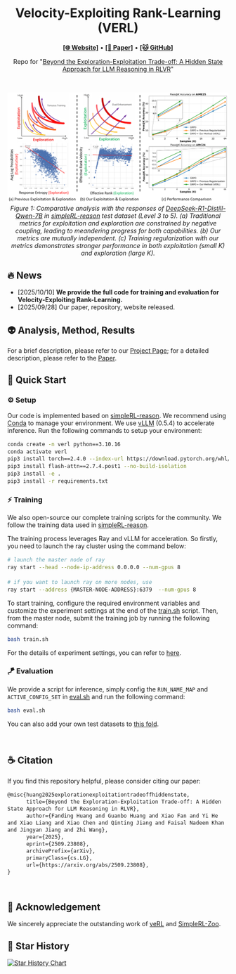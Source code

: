 <h1 align="center">
<br>
<!-- <br style="display: block; content: ''; margin-top: 0.5em;" /> -->
Velocity-Exploiting Rank-Learning (VERL)</span>
</h1>

<div align="center">


</div>

<p align="center">
  <a href="https://hf618.github.io/VERL.github.io/"><b>[🌐 Website]</b></a> •
  <a href="https://arxiv.org/abs/2509.23808"><b>[📜 Paper]</b></a> •
  <a href="https://github.com/hf618/VERL"><b>[🐱 GitHub]</b></a>
</p>



<p align="center">
Repo for "<a href="https://arxiv.org/abs/2509.23808" target="_blank">Beyond the Exploration-Exploitation Trade-off: A Hidden State Approach for LLM Reasoning in RLVR</a>"
</p>

<br>

<p align="center">
    <img src="docs/_static/first.png" width="1000">
        <br>
    <em>Figure 1: Comparative analysis with the responses of <a href="https://huggingface.co/deepseek-ai/DeepSeek-R1-Distill-Qwen-7B">DeepSeek-R1-Distill-Qwen-7B</a> in <a href="https://github.com/hkust-nlp/simpleRL-reason">simpleRL-reason</a> test dataset (Level 3 to 5). (a) Traditional metrics for exploitation and exploration are constrained by negative coupling, leading to meandering progress for both capabilities. (b) Our metrics are mutually independent. (c) Training regularization with our metrics demonstrates stronger performance in both exploitation (small K) and exploration (large K).
    </em>
</p>




<!-- <br> -->

## 🔥 News

<!-- - [2023/10/13] 🔥🔥🔥 We release a demo for ToRA at [🐯 Gradio](https://9557c5365a6f44dc84.gradio.live), try it out!!! -->
<!-- - [2023/06/13] We release all prompts used in the SwS framework in <a href="https://github.com/MasterVito/SwS/tree/master/prompts"><b>prompts</b></a>.
- [2023/06/13] We update the demo set of synthetic problems from SwS in <a href="https://github.com/MasterVito/SwS/tree/master/datasets"><b>datasets</b></a>, including 500 samples for each model and category. You can also find them in <a href="https://huggingface.co/datasets/MasterVito/SwS-Demo-Dataset"><b>Demo Dataset</b></a>. -->
- [2025/10/10] **We provide the full code for training and evaluation for Velocity-Exploiting Rank-Learning.**
- [2025/09/28] Our paper, repository, website released.

<!-- <br> -->

## 👽 Analysis, Method, Results

For a brief description, please refer to our [Project Page](https://hf618.github.io/VERL.github.io/); for a detailed description, please refer to the [Paper](https://arxiv.org/abs/2509.23808).

## 🚀 Quick Start

### ⚙️ Setup

Our code is implemented based on [simpleRL-reason](https://github.com/hkust-nlp/simpleRL-reason). We recommend using [Conda](https://docs.conda.io/projects/miniconda) to manage your environment. We use [vLLM](https://github.com/vllm-project/vllm) (0.5.4) to accelerate inference. Run the following commands to setup your environment:

```sh
conda create -n verl python==3.10.16
conda activate verl
pip3 install torch==2.4.0 --index-url https://download.pytorch.org/whl/cu124
pip3 install flash-attn==2.7.4.post1 --no-build-isolation
pip3 install -e . 
pip3 install -r requirements.txt
```

### ⚡️ Training

We also open-source our complete training scripts for the community. We follow the training data used in [simpleRL-reason](https://github.com/hkust-nlp/simpleRL-reason). 

The training process leverages Ray and vLLM for acceleration. So firstly, you need to launch the ray cluster using the command below:

```sh
# launch the master node of ray 
ray start --head --node-ip-address 0.0.0.0 --num-gpus 8

# if you want to launch ray on more nodes, use
ray start --address {MASTER-NODE-ADDRESS}:6379  --num-gpus 8
```

To start training, configure the required environment variables and customize the experiment settings at the end of the [train.sh](train.sh) script. Then, from the master node, submit the training job by running the following command:

```sh
bash train.sh
```

For the details of experiment settings, you can refer to [here](TRAINING_CONFIG.md).


### 🪁 Evaluation

We provide a script for inference, simply config the `RUN_NAME_MAP` and `ACTIVE_CONFIG_SET`  in [eval.sh](eval.sh) and run the following command:

```sh
bash eval.sh
```

You can also add your own test datasets to [this fold](/examples/simplelr_math_eval/data).

<br>

## ☕️ Citation

If you find this repository helpful, please consider citing our paper:

```
@misc{huang2025explorationexploitationtradeoffhiddenstate,
      title={Beyond the Exploration-Exploitation Trade-off: A Hidden State Approach for LLM Reasoning in RLVR}, 
      author={Fanding Huang and Guanbo Huang and Xiao Fan and Yi He and Xiao Liang and Xiao Chen and Qinting Jiang and Faisal Nadeem Khan and Jingyan Jiang and Zhi Wang},
      year={2025},
      eprint={2509.23808},
      archivePrefix={arXiv},
      primaryClass={cs.LG},
      url={https://arxiv.org/abs/2509.23808}, 
}
```
<br>

## 🙏 Acknowledgement
We sincerely appreciate the outstanding work of [veRL](https://github.com/volcengine/verl) and [SimpleRL-Zoo](https://arxiv.org/abs/2503.18892).

## 🌟 Star History

[![Star History Chart](https://api.star-history.com/svg?repos=hf618/VERL&type=Date)](https://star-history.com/#hf618/VERL&Date)
